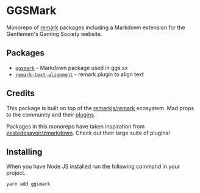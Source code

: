 # GGSMark

Monorepo of [remark](https://github.com/remarkjs/remark) packages including a Markdown extension for the Gentlemen's Gaming Society website.

## Packages

- [`ggsmark`](https://github.com/johnnyhuy/ggsmark/tree/master/packages/ggsmark) - Markdown package used in ggs.sx
- [`remark-text-alignment`](https://github.com/johnnyhuy/ggsmark/tree/master/packages/remark-text-alignment) - remark plugin to align text

## Credits

This package is built on top of the [remarkjs/remark](https://github.com/remarkjs/remark) ecosystem. Mad props to the community and their [plugins](https://github.com/remarkjs/remark/blob/HEAD/doc/plugins.md#list-of-plugins).

Packages in this monorepo have taken inspiration from [zestedesavoir/zmarkdown](https://github.com/zestedesavoir/zmarkdown). Check out their large suite of plugins!

## Installing

When you have Node JS installed run the following command in your project.

```bash
yarn add ggsmark
```
